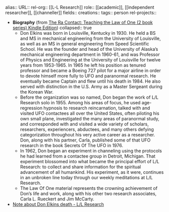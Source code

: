 alias::
URL::
rel-org:: [[L-L Research]]
role:: [[academic]], [[independent researcher]], [[channeller]]
fields::
creations::
tags:: person
rel-projects::

- **Biography** (from [The Ra Contact: Teaching the Law of One (2 book series) Kindle Edition](https://www.amazon.com/gp/product/B07DYHGMMY/ref=x_gr_bb_series?caller=Goodreads&tag=x_gr_bb_series-20&binding=kindle_edition))
  collapsed:: true
	- Don Elkins was born in Louisville, Kentucky in 1930. He held a BS and MS in mechanical engineering from the University of Louisville, as well as an MS in general engineering from Speed Scientific School. He was the founder and head of the University of Alaska’s mechanical engineering department in 1960-61, and was Professor of Physics and Engineering at the University of Louisville for twelve years from 1953-1965. In 1965 he left his position as tenured professor and became a Boeing 727 pilot for a major airline in order to devote himself more fully to UFO and paranormal research. He eventually became Captain and flew until his death in 1984. He also served with distinction in the U.S. Army as a Master Sergeant during the Korean War.
	- Before the organization was so named, Don began the work of L/L Research solo in 1955. Among his areas of focus, he used age-regression hypnosis to research reincarnation, talked with and visited UFO contactees all over the United States, often piloting his own small plane, investigated the many areas of paranormal study, and corresponded with and visited a wide variety of scholars, researchers, experiencers, abductees, and many others defying categorization throughout his very active career as a researcher. Don, along with his partner, Carla, published some of that UFO research in the book Secrets Of The UFO in 1976.
	- In 1962, Don began an experiment in channeling using the protocols he had learned from a contactee group in Detroit, Michigan. That experiment blossomed into what became the principal effort of L/L Research: to collect and share information for the spiritual advancement of all humankind. His experiment, as it were, continues in an unbroken line today through our weekly meditations at L/L Research.
	- The Law Of One material represents the crowning achievement of Don’s life and work, along with his other two research associates, Carla L. Rueckert and Jim McCarty.
- [Note about Don Elkins death - L/L Research](https://www.llresearch.org/news/2018/note-about-don-elkins)
